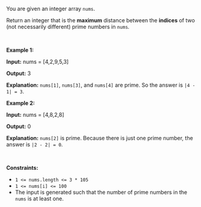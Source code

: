 You are given an integer array `nums`.


Return an integer that is the **maximum** distance between the **indices** of two (not necessarily different) prime numbers in `nums`*.*


 


**Example 1:**



**Input:** nums = [4,2,9,5,3]


**Output:** 3


**Explanation:** `nums[1]`, `nums[3]`, and `nums[4]` are prime. So the answer is `|4 - 1| = 3`.



**Example 2:**



**Input:** nums = [4,8,2,8]


**Output:** 0


**Explanation:** `nums[2]` is prime. Because there is just one prime number, the answer is `|2 - 2| = 0`.



 


**Constraints:**


* `1 <= nums.length <= 3 * 105`
* `1 <= nums[i] <= 100`
* The input is generated such that the number of prime numbers in the `nums` is at least one.


